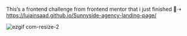 
This’s a frontend challenge from frontend mentor that i just finished
🍊⇢ https://lujainsaad.github.io/Sunnyside-agency-landing-page/



![ezgif com-resize-2](https://user-images.githubusercontent.com/79986157/154857726-539ef52a-0244-41dc-ae5f-5e7854029e67.gif)
